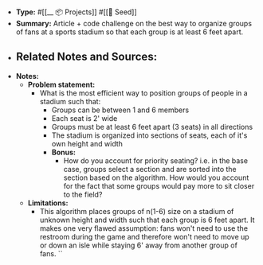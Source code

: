 - **Type:** #[[__ 📦 Projects]] #[[🌱 Seed]]
- **Summary:** Article + code challenge on the best way to organize groups of fans at a sports stadium so that each group is at least 6 feet apart.
- **Related Notes and Sources:**
    - 
- **Notes:**
    - **Problem statement:**
        - What is the most efficient way to position groups of people in a stadium such that:
            - Groups can be between 1 and 6 members
            - Each seat is 2' wide
            - Groups must be at least 6 feet apart (3 seats) in all directions
            - The stadium is organized into sections of seats, each of it's own height and width
            - **Bonus:**
                - How do you account for priority seating? i.e. in the base case, groups select a section and are sorted into the section based on the algorithm. How would you account for the fact that some groups would pay more to sit closer to the field?
    - **Limitations:**
        - This algorithm places groups of n(1-6) size on a stadium of unknown height and width such that each group is 6 feet apart. It makes one very flawed assumption: fans won't need to use the restroom during the game and therefore won't need to move up or down an isle while staying 6' away from another group of fans.  ``

